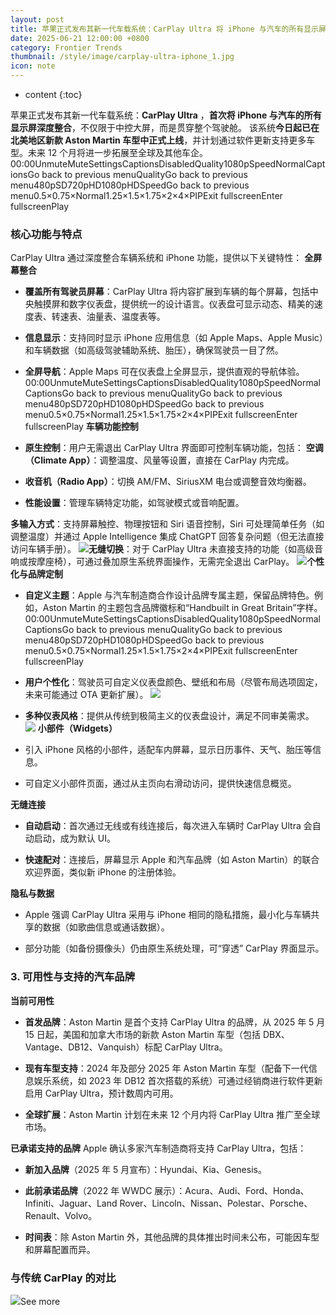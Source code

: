 ```yaml
---
layout: post
title: 苹果正式发布其新一代车载系统：CarPlay Ultra 将 iPhone 与汽车的所有显示屏深度整合
date: 2025-06-21 12:00:00 +0800
category: Frontier Trends
thumbnail: /style/image/carplay-ultra-iphone_1.jpg
icon: note
---
```

* content
{:toc}

苹果正式发布其新一代车载系统：**CarPlay Ultra** ，**首次将 iPhone 与汽车的所有显示屏深度整合**，不仅限于中控大屏，而是贯穿整个驾驶舱。
该系统**今日起已在北美地区新款 Aston Martin 车型中正式上线**，并计划通过软件更新支持更多车型。未来 12 个月将进一步拓展至全球及其他车企。
00:00UnmuteMuteSettingsCaptionsDisabledQuality1080pSpeedNormalCaptionsGo back to previous menuQualityGo back to previous menu480pSD720pHD1080pHDSpeedGo back to previous menu0.5×0.75×Normal1.25×1.5×1.75×2×4×PIPExit fullscreenEnter fullscreenPlay
### 核心功能与特点
CarPlay Ultra 通过深度整合车辆系统和 iPhone 功能，提供以下关键特性：
**全屏幕整合**

- **覆盖所有驾驶员屏幕**：CarPlay Ultra 将内容扩展到车辆的每个屏幕，包括中央触摸屏和数字仪表盘，提供统一的设计语言。仪表盘可显示动态、精美的速度表、转速表、油量表、温度表等。

- **信息显示**：支持同时显示 iPhone 应用信息（如 Apple Maps、Apple Music）和车辆数据（如高级驾驶辅助系统、胎压），确保驾驶员一目了然。

- **全屏导航**：Apple Maps 可在仪表盘上全屏显示，提供直观的导航体验。
00:00UnmuteMuteSettingsCaptionsDisabledQuality1080pSpeedNormalCaptionsGo back to previous menuQualityGo back to previous menu480pSD720pHD1080pHDSpeedGo back to previous menu0.5×0.75×Normal1.25×1.5×1.75×2×4×PIPExit fullscreenEnter fullscreenPlay
**车辆功能控制**

- **原生控制**：用户无需退出 CarPlay Ultra 界面即可控制车辆功能，包括：
**空调（Climate App）**：调整温度、风量等设置，直接在 CarPlay 内完成。

- **收音机（Radio App）**：切换 AM/FM、SiriusXM 电台或调整音效均衡器。

- **性能设置**：管理车辆特定功能，如驾驶模式或音响配置。

**多输入方式**：支持屏幕触控、物理按钮和 Siri 语音控制，Siri 可处理简单任务（如调整温度）并通过 Apple Intelligence 集成 ChatGPT 回答复杂问题（但无法直接访问车辆手册）。
![](https://assets-v2.circle.so/xskl6nmm1ckt8c2whshtvkf5okv4)**无缝切换**：对于 CarPlay Ultra 未直接支持的功能（如高级音响或按摩座椅），可通过叠加原生系统界面操作，无需完全退出 CarPlay。
![](https://assets-v2.circle.so/e7a1cll7vc1nhmydrjg1t0m9mvn1)**个性化与品牌定制**

- **自定义主题**：Apple 与汽车制造商合作设计品牌专属主题，保留品牌特色。例如，Aston Martin 的主题包含品牌徽标和“Handbuilt in Great Britain”字样。
00:00UnmuteMuteSettingsCaptionsDisabledQuality1080pSpeedNormalCaptionsGo back to previous menuQualityGo back to previous menu480pSD720pHD1080pHDSpeedGo back to previous menu0.5×0.75×Normal1.25×1.5×1.75×2×4×PIPExit fullscreenEnter fullscreenPlay
- **用户个性化**：驾驶员可自定义仪表盘颜色、壁纸和布局（尽管布局选项固定，未来可能通过 OTA 更新扩展）。
![](https://assets-v2.circle.so/2wgpzkq3yv8oj39a03j12cdtjk8a)
- **多种仪表风格**：提供从传统到极简主义的仪表盘设计，满足不同审美需求。
![](https://assets-v2.circle.so/43a38izmyu2ldqbddfhi5nzpe2uq)
**小部件（Widgets）**

- 引入 iPhone 风格的小部件，适配车内屏幕，显示日历事件、天气、胎压等信息。

- 可自定义小部件页面，通过从主页向右滑动访问，提供快速信息概览。

**无缝连接**

- **自动启动**：首次通过无线或有线连接后，每次进入车辆时 CarPlay Ultra 会自动启动，成为默认 UI。

- **快速配对**：连接后，屏幕显示 Apple 和汽车品牌（如 Aston Martin）的联合欢迎界面，类似新 iPhone 的注册体验。

**隐私与数据**

- Apple 强调 CarPlay Ultra 采用与 iPhone 相同的隐私措施，最小化与车辆共享的数据（如歌曲信息或通话数据）。

- 部分功能（如备份摄像头）仍由原生系统处理，可“穿透” CarPlay 界面显示。

### 3. 可用性与支持的汽车品牌
**当前可用性**

- **首发品牌**：Aston Martin 是首个支持 CarPlay Ultra 的品牌，从 2025 年 5 月 15 日起，美国和加拿大市场的新款 Aston Martin 车型（包括 DBX、Vantage、DB12、Vanquish）标配 CarPlay Ultra。

- **现有车型支持**：2024 年及部分 2025 年 Aston Martin 车型（配备下一代信息娱乐系统，如 2023 年 DB12 首次搭载的系统）可通过经销商进行软件更新启用 CarPlay Ultra，预计数周内可用。

- **全球扩展**：Aston Martin 计划在未来 12 个月内将 CarPlay Ultra 推广至全球市场。

**已承诺支持的品牌** Apple 确认多家汽车制造商将支持 CarPlay Ultra，包括：

- **新加入品牌**（2025 年 5 月宣布）：Hyundai、Kia、Genesis。

- **此前承诺品牌**（2022 年 WWDC 展示）：Acura、Audi、Ford、Honda、Infiniti、Jaguar、Land Rover、Lincoln、Nissan、Polestar、Porsche、Renault、Volvo。

- **时间表**：除 Aston Martin 外，其他品牌的具体推出时间未公布，可能因车型和屏幕配置而异。

### 与传统 CarPlay 的对比
![](https://assets-v2.circle.so/5ge9580ocxtznc1w1562konp4k1h)See more
